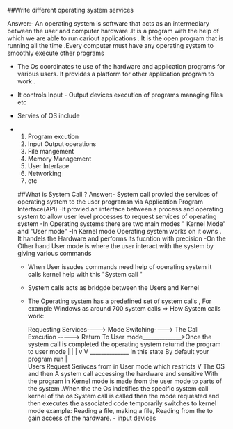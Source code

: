 ##Write different operating system services

Answer:- An operating system is software that acts as an intermediary between the user and computer hardware 
.It is a program with the help of which we are able to run cariout applications . It is the open program that is running all the time .Every computer must have any operating system to smoothly execute other programs 

- The Os coordinates te use of the hardware and application programs for various users. It provides a platform for other application program to work .
- It controls Input - Output devices execution of programs managing files etc
- Servies of OS include
- 1) Program excution
  2) Input Output operations
  3) File mangement
  4) Memory Management
  5) User Interface
  6) Networking
  7) etc
 
  ##What is System Call ?
  Answer:- System call provied the services of operating system to the user programsn via Application Program Interface(API)
  -It provied an interface between a process and operating system to allow user level processes to request services of operating system
  -In Operating systems there are two main modes " Kernel Mode" and "User mode"
  -In Kernel mode Operating system works on it owns  . It handels the Hardware and performs its fucntion with precision
  -On the Other hand User mode is where the user interact with the system by giving various commands
  - When User issudes commands need help of operating system it calls kernel help with this "System call "
  - System calls acts as bridgde between the Users and Kernel 
  - The Operating system has a predefined set of system calls , For example Windows as around 700 system calls
  =>  How System calls work:

      Requesting Services----> Mode Switching----> The Call Execution -----> Return To User mode______________>Once the system call is completed the operating system returnd the program to user mode 
            |                                |                       | 
            v                                V                        ______________
        In this state                  By default your program run                  |        
    Users Request Serivces from        in User mode which restricts                 V 
    The OS and then A system call      accessing the hardware and sensitive     With the program in Kernel mode 
    is made from the user mode to      parts of the system .When the            the Os indetifies the specific system call 
    kernel of the os                   System call is called then the mode       requested and then executes the associated code 
                                        temporarily switches to kernel mode      example: Reading a file, making a file, Reading from the 
                                        to gain access of the hardware.  -       input devices
 
  
  
  
    
